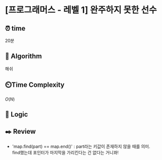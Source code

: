 # [프로그래머스 - 레벨 1] 완주하지 못한 선수
 
## ⏰  **time**
20분

## :pushpin: **Algorithm**
해쉬

## ⏲️**Time Complexity**
$O(N)$

## :round_pushpin: **Logic**

## :black_nib: **Review**
- 'map.find(part) == map.end()' : part라는 키값이 존재하지 않을 때를 의미. find했는데 포인터가 마지막을 가리킨다는 건 없다는 거니꽈!